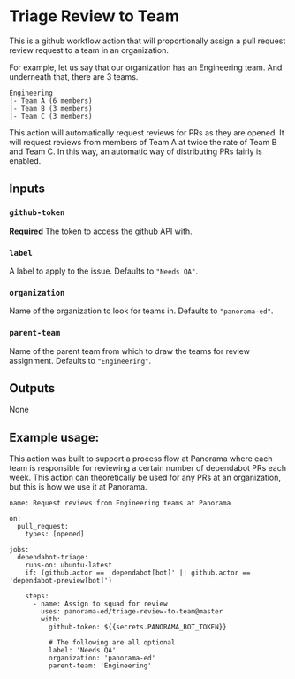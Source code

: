 # Triage Review to Team

This is a github workflow action that will proportionally assign a pull request
review request to a team in an organization.

For example, let us say that our organization has an Engineering team. And
underneath that, there are 3 teams.

    Engineering
    |- Team A (6 members)
    |- Team B (3 members)
    |- Team C (3 members)

This action will automatically request reviews for PRs as they are opened. It
will request reviews from members of Team A at twice the rate of Team B and Team
C. In this way, an automatic way of distributing PRs fairly is enabled.

## Inputs

### `github-token`

**Required** The token to access the github API with.

### `label`

A label to apply to the issue. Defaults to `"Needs QA"`.

### `organization`

Name of the organization to look for teams in. Defaults to `"panorama-ed"`.


### `parent-team`

Name of the parent team from which to draw the teams for review
assignment. Defaults to `"Engineering"`.

## Outputs

None

## Example usage:

This action was built to support a process flow at Panorama where each team is
responsible for reviewing a certain number of dependabot PRs each week. This
action can theoretically be used for any PRs at an organization, but this is how
we use it at Panorama.

    name: Request reviews from Engineering teams at Panorama

    on:
      pull_request:
        types: [opened]

    jobs:
      dependabot-triage:
        runs-on: ubuntu-latest
        if: (github.actor == 'dependabot[bot]' || github.actor == 'dependabot-preview[bot]')

        steps:
          - name: Assign to squad for review
            uses: panorama-ed/triage-review-to-team@master
            with:
              github-token: ${{secrets.PANORAMA_BOT_TOKEN}}

              # The following are all optional
              label: 'Needs QA'
              organization: 'panorama-ed'
              parent-team: 'Engineering'
